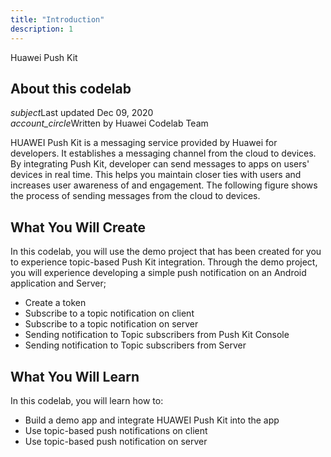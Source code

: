 ```yaml
---
title: "Introduction"
description: 1
---
```


<huawei-codelab-about codelab-title="Topic-based Notifications with Push Kit" last-updated="2020-12-09T13:20:13-07:00" authors="Huawei Codelab Team">
<div class="codelab-title">
<div class="token">Huawei Push Kit</div></div>
<div class="about-card">
<h2 class="title">About this codelab</h2>
<div class="last-updated"><i class="material-icons">subject</i>Last updated Dec 09, 2020</div>
<div class="authors"><i class="material-icons">account_circle</i>Written by Huawei Codelab Team</div></div>
</huawei-codelab-about>

<p>
	HUAWEI Push Kit is a messaging service provided by Huawei for developers. It establishes a messaging channel from the cloud to devices. By integrating Push Kit, developer can send messages to apps on users' devices in real time. This helps you maintain closer ties with users and increases user awareness of and engagement. The following figure shows the process of sending messages from the cloud to devices.
</p>
<h2>
	<strong>What You Will Create</strong>
</h2>
<p>In this codelab, you will use the demo project that has been created for you to experience topic-based Push Kit integration. Through the demo project, you will experience developing a simple push notification on an Android application and Server;</p>
<ul>
	<li>Create a token</li>
	<li>Subscribe to a topic notification on client</li>
	<li>Subscribe to a topic notification on server</li>
	<li>Sending notification to Topic subscribers from Push Kit Console</li>
	<li>Sending notification to Topic subscribers from Server</li>
</ul>
<h2 class="checklist">
	<strong>What You Will Learn</strong>
</h2>
<p>
	In this codelab, you will learn how to:
</p>
<ul class="checklist">
	<li>Build a demo app and integrate HUAWEI Push Kit into the app</li>
	<li>Use topic-based push notifications on client</li>
	<li>Use topic-based push notification on server</li>
</ul>
